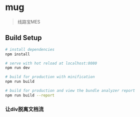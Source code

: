 # mug

> 线路宝MES

## Build Setup

``` bash
# install dependencies
npm install

# serve with hot reload at localhost:8080
npm run dev

# build for production with minification
npm run build

# build for production and view the bundle analyzer report
npm run build --report
```

### 让div脱离文档流
<pre>
  <div style="position:relative;">
    <div style="position:absolute"></div>
  </div>
</pre>
